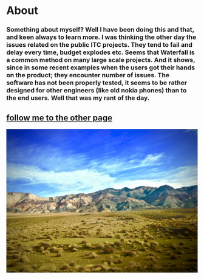 # About

### Something about myself? Well I have been doing this and that, and keen always to learn more. I was thinking the other day the issues related on the public ITC projects. They tend to fail and delay every time, budget explodes etc. Seems that Waterfall is a common method on many large scale projects. And it shows, since in some recent examples when the users got their hands on the product; they encounter number of issues. The software has not been properly tested, it seems to be rather designed for other engineers (like old nokia phones) than to the end users. Well that was my rant of the day.

## [follow me to the other page](diary-065)

![nice picture](pic.jpeg)


 

